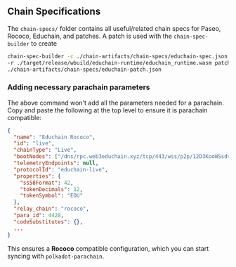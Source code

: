 ## Chain Specifications

The `chain-specs/` folder contains all useful/related chain specs for Paseo, Rococo, Educhain, and patches. A patch is used with the `chain-spec-builder` to create

```sh
chain-spec-builder -c ./chain-artifacts/chain-specs/educhain-spec.json create \
-r ./target/release/wbuild/educhain-runtime/educhain_runtime.wasm patch \
./chain-artifacts/chain-specs/educhain-patch.json
```

### Adding necessary parachain parameters

The above command won't add all the parameters needed for a parachain. Copy and paste the following at the top level to ensure it is parachain compatible: 

```json
{
  "name": "Educhain Rococo",
  "id": "live",
  "chainType": "Live",
  "bootNodes": ["/dns/rpc.web3educhain.xyz/tcp/443/wss/p2p/12D3KooWSsdvq9KGZePoVcK1GQoh2DCGRb9FHzytnk4kZgMGF33f"],
  "telemetryEndpoints": null,
  "protocolId": "educhain-live",
  "properties": {
    "ss58Format": 42,
    "tokenDecimals": 12,
    "tokenSymbol": "EDU"
  },
  "relay_chain": "rococo",
  "para_id": 4428,
  "codeSubstitutes": {},
  ...
}
```

This ensures a **Rococo** compatible configuration, which you can start syncing with `polkadot-parachain`.
